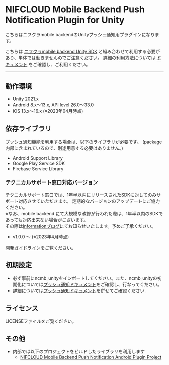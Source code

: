 # NIFCLOUD Mobile Backend Push Notification Plugin for Unity


こちらはニフクラmobile backendのUnityプッシュ通知用プラグインになります。

こちらは [ニフクラmobile backend Unity SDK](https://github.com/NIFCLOUD-mbaas/ncmb_unity) と組み合わせて利用する必要があり、単体では動きませんのでご注意ください。
詳細の利用方法については [ドキュメント](https://mbaas.nifcloud.com/doc/current/push/basic_usage_unity.html) をご確認し、ご利用ください。

---
## 動作環境

- Unity 2021.x
- Android 8.x〜13.x, API level 26.0〜33.0
- iOS 13.x〜16.x
(※2023年04月時点)

## 依存ライブラリ

プッシュ通知機能を利用する場合は、以下のライブラリが必要です。
(package内部に含まれているので、別途用意する必要はありません。)

- Android Support Library
- Google Play Service SDK
- Firebase Service Library


### テクニカルサポート窓口対応バージョン

テクニカルサポート窓口では、1年半以内にリリースされたSDKに対してのみサポート対応させていただきます。
定期的なバージョンのアップデートにご協力ください。  
※なお、mobile backend にて大規模な改修が行われた際は、1年半以内のSDKであっても対応出来ない場合がございます。  
その際は[informationブログ](https://mbaas.nifcloud.com/info/)にてお知らせいたします。予めご了承ください。  

- v1.0.0 ～ (※2023年4月時点)

[開発ガイドライン](https://mbaas.nifcloud.com/doc/current/common/dev_guide.html#SDK%E3%81%AB%E3%81%A4%E3%81%84%E3%81%A6)をご覧ください。


## 初期設定

* 必ず事前にncmb_unityをインポートしてください。また、ncmb_unityの初期化については[プッシュ通知ドキュメント](https://mbaas.nifcloud.com/doc/current/introduction/quickstart_unity.html)をご確認し、行なってください。
* 詳細については[プッシュ通知ドキュメント](https://mbaas.nifcloud.com/doc/current/push/basic_usage_unity.html)を併せてご確認ください.

## ライセンス

LICENSEファイルをご覧ください。

## その他

- 内部では以下のプロジェクトをビルドしたライブラリを利用します
   - [NIFCLOUD Mobile Backend Push Notification Android Plugin Project](https://github.com/NIFCLOUD-mbaas/NcmbFcmPlugin)
